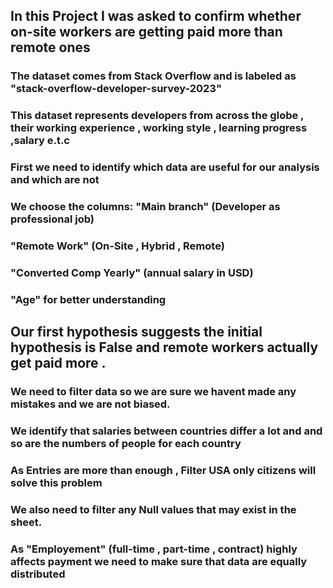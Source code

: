 ## In this Project I was asked to confirm whether on-site workers are getting paid more than remote ones
### The dataset comes from Stack Overflow and is labeled as "stack-overflow-developer-survey-2023"
### This dataset represents developers from across the globe , their working experience , working style , learning progress  ,salary e.t.c

### First we need to identify which  data are useful for our analysis and which are not





### We choose the columns:   "Main branch" (Developer as professional job)

### "Remote Work" (On-Site , Hybrid , Remote)

### "Converted Comp Yearly" (annual salary in USD)

### "Age" for better understanding 



## Our first hypothesis suggests the initial hypothesis is False and remote workers actually get paid more .
### We need to filter data so we are sure we havent made any mistakes and we are not biased. 
### We identify that salaries between countries differ a lot and and so are the numbers of people for each country 
### As Entries are more than enough , Filter USA only citizens will solve this problem 
### We also need to filter any  Null values that may exist in the sheet. 
### As "Employement" (full-time , part-time , contract) highly affects  payment we need to make sure that data are equally distributed
